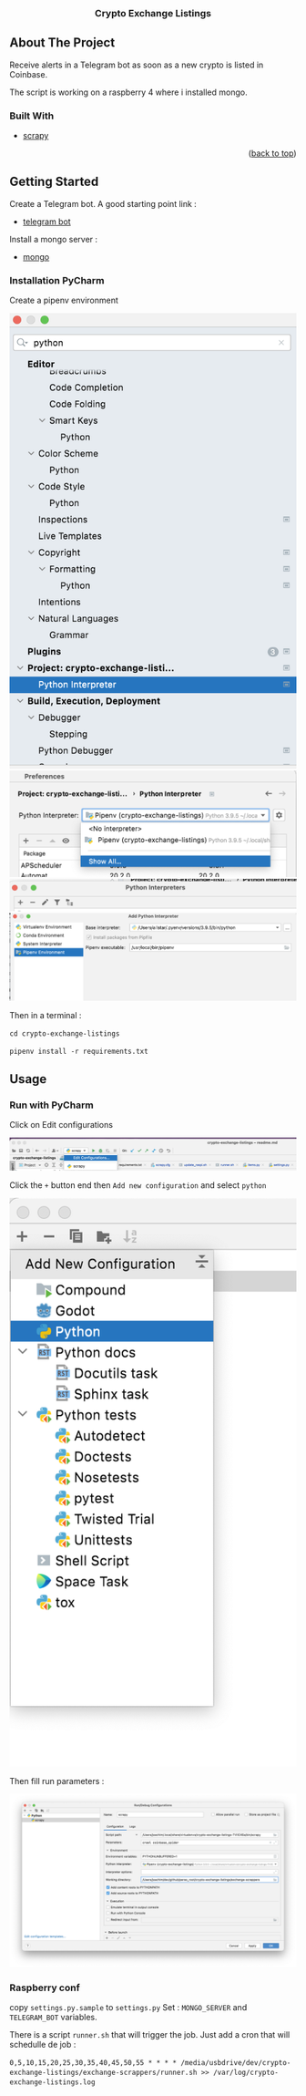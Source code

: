 <div id="top"></div>


<br />
<div align="center">
  <h3 align="center">Crypto Exchange Listings</h3>
</div>



<!-- ABOUT THE PROJECT -->

## About The Project
Receive alerts in a Telegram bot as soon as a new crypto is listed in Coinbase.

The script is working on a raspberry 4 where i installed mongo.

### Built With
* [scrapy](https://scrapy.org/)

<p align="right">(<a href="#top">back to top</a>)</p>


<!-- GETTING STARTED -->

## Getting Started

Create a Telegram bot. A good starting point link : 

* [telegram bot](https://www.youtube.com/watch?v=67SH6tCuyLQ)

Install a mongo server :

* [mongo](https://www.mongodb.com/developer/how-to/mongodb-on-raspberry-pi/)



### Installation PyCharm

Create a pipenv environment 

![Run in pyCharm](documentation/images/python_interpreter.png)
![Run in pyCharm](documentation/images/add_new_interpreper.png)
![Run in pyCharm](documentation/images/plus_button.png)
![Run in pyCharm](documentation/images/pipenv.png)

Then in a terminal :

`cd crypto-exchange-listings`

`pipenv install -r requirements.txt`


## Usage

### Run with PyCharm

Click on Edit configurations

![Run in pyCharm](documentation/images/edit_configuration.png)


Click the `+` button end then `Add new configuration` and select `python`

![Run in pyCharm](documentation/images/add_new_configuration.png)

 
Then fill run parameters :

![Run in pyCharm](documentation/images/run_config.png)

### Raspberry conf

copy `settings.py.sample` to `settings.py`
Set : `MONGO_SERVER` and `TELEGRAM_BOT` variables.

There is a script `runner.sh` that will trigger the job. 
Just add a cron that will schedulle de job : 

`0,5,10,15,20,25,30,35,40,45,50,55 * * * * /media/usbdrive/dev/crypto-exchange-listings/exchange-scrappers/runner.sh >> /var/log/crypto-exchange-listings.log`

